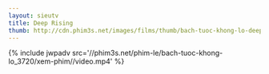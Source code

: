 ```yaml
---
layout: sieutv
title: Deep Rising
thumb: http://cdn.phim3s.net/images/films/thumb/bach-tuoc-khong-lo-deep-rising-1998.jpg
---
```

{% include jwpadv src='//phim3s.net/phim-le/bach-tuoc-khong-lo_3720/xem-phim//video.mp4' %}